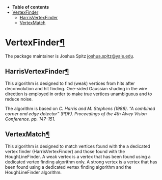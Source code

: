 -   **Table of contents**
-   [VertexFinder](#VertexFinder)
    -   [HarrisVertexFinder](#HarrisVertexFinder)
    -   [VertexMatch](#VertexMatch)

VertexFinder[¶](#VertexFinder)
==============================

The package maintainer is Joshua Spitz [joshua.spitz@yale.edu](mailto:joshua.spitz@yale.edu).


HarrisVertexFinder[¶](#HarrisVertexFinder)
------------------------------------------

This algorithm is designed to find (weak) vertices from hits after deconvolution and hit finding. One-sided Gaussian shading in the wire direction is employed in order to make true vertices unambiguous and to reduce noise.

The algorithm is based on *C. Harris and M. Stephens (1988). “A combined corner and edge detector” (PDF). Proceedings of the 4th Alvey Vision Conference. pp. 147-151*.


VertexMatch[¶](#VertexMatch)
----------------------------

This algorithm is designed to match vertices found with the a dedicated vertex finder (HarrisVertexFinder) and those found with the HoughLineFinder. A weak vertex is a vertex that has been found using a dedicated vertex finding algorithm only. A strong vertex is a vertex that has been found using a dedicated vertex finding algorithm and the HoughLineFinder algorithm.
